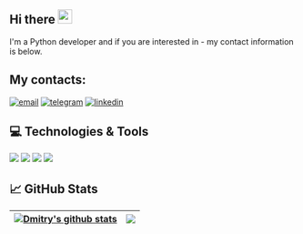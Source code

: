 ## Hi there <img src="https://media.giphy.com/media/hvRJCLFzcasrR4ia7z/giphy.gif" width="25px"></a>

I'm a Python developer and if you are interested in - my contact information is below.


## My contacts: 
[![email](https://img.shields.io/badge/-Gmail-c14438?style=flat&logo=Gmail&logoColor=white)](mailto:dmbrag@gmail.com)
[![telegram](https://img.shields.io/badge/-telegram-0088cc?style=flat&logo=telegram&logoColor=white)](https://t.me/dmitrybrag)
[![linkedin](https://img.shields.io/badge/-linkedin-0075cc?style=flat&logo=linkedin&logoColor=white)](https://www.linkedin.com/in/dmitry-ibragimov-87b19383/)

## 💻 Technologies & Tools

![](https://img.shields.io/badge/OS-Linux-4682B4?style=flat&logo=linux&logoColor=white&color=4682B4)
![](https://img.shields.io/badge/Editor-PyCharm-4682B4?style=flat&logo=pycharm&logoColor=white)
![](https://img.shields.io/badge/Code-Python-4682B4?style=flat&logo=python&logoColor=white&color=6aa6f8)
![](https://img.shields.io/badge/Shell-Bash-informational?style=flat&logo=gnu-bash&logoColor=white&color=6aa6f8)


## 📈 GitHub Stats

| <a href="https://github.com/dzigr/github-readme-stats"><img align="center" src="https://github-readme-stats-dzigr.vercel.app/api?username=Dzigr&show_icons=true&count_private=true&hide=stars,issues&theme=dark&hide_border=true" alt="Dmitry's github stats" /></a> | <a href="https://github.com/Dzigr/github-readme-stats"><img align="center" src="https://github-readme-stats-dzigr.vercel.app/api/top-langs/?username=dzigr&layout=compact&theme=dark&hide_border=true&hide=HTML,CSS,PHP" /></a> |
| ------------- | ------------- |

<!-- <div align="center">
<img src="https://media.giphy.com/media/toXKzaJP3WIgM/giphy.gif"/>
</div> --> 

